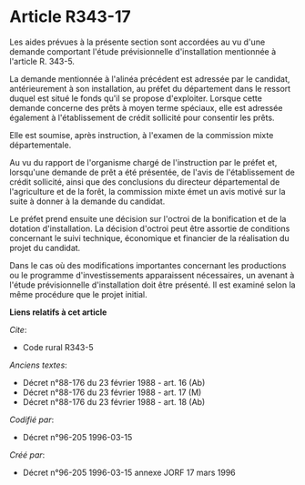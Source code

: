 # Article R343-17

Les aides prévues à la présente section sont accordées au vu d'une demande comportant l'étude prévisionnelle d'installation
mentionnée à l'article R. 343-5.

La demande mentionnée à l'alinéa précédent est adressée par le candidat, antérieurement à son installation, au préfet du
département dans le ressort duquel est situé le fonds qu'il se propose d'exploiter. Lorsque cette demande concerne des prêts
à moyen terme spéciaux, elle est adressée également à l'établissement de crédit sollicité pour consentir les prêts.

Elle est soumise, après instruction, à l'examen de la commission mixte départementale.

Au vu du rapport de l'organisme chargé de l'instruction par le préfet et, lorsqu'une demande de prêt a été présentée, de
l'avis de l'établissement de crédit sollicité, ainsi que des conclusions du directeur départemental de l'agriculture et de la
forêt, la commission mixte émet un avis motivé sur la suite à donner à la demande du candidat.

Le préfet prend ensuite une décision sur l'octroi de la bonification et de la dotation d'installation. La décision d'octroi
peut être assortie de conditions concernant le suivi technique, économique et financier de la réalisation du projet du
candidat.

Dans le cas où des modifications importantes concernant les productions ou le programme d'investissements apparaissent
nécessaires, un avenant à l'étude prévisionnelle d'installation doit être présenté. Il est examiné selon la même procédure
que le projet initial.

**Liens relatifs à cet article**

_Cite_:

  - Code rural R343-5

_Anciens textes_:

  - Décret n°88-176 du 23 février 1988 - art. 16 (Ab)
  - Décret n°88-176 du 23 février 1988 - art. 17 (M)
  - Décret n°88-176 du 23 février 1988 - art. 18 (Ab)

_Codifié par_:

  - Décret n°96-205 1996-03-15

_Créé par_:

  - Décret n°96-205 1996-03-15 annexe JORF 17 mars 1996
